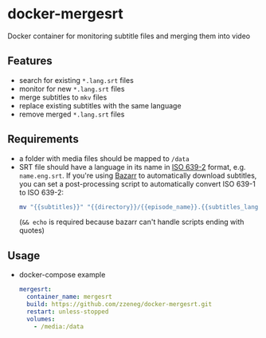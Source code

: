 # docker-mergesrt
Docker container for monitoring subtitle files and merging them into video

## Features
- search for existing `*.lang.srt` files
- monitor for new `*.lang.srt` files
- merge subtitles to `mkv` files
- replace existing subtitles with the same language
- remove merged `*.lang.srt` files

## Requirements
- a folder with media files should be mapped to `/data`
- SRT file should have a language in its name in [ISO 639-2](https://en.wikipedia.org/wiki/List_of_ISO_639-2_codes) format, e.g. `name.eng.srt`. If you're using [Bazarr](https://www.bazarr.media/) to automatically download subtitles, you can set a post-processing script to automatically convert ISO 639-1 to ISO 639-2:
  ```bash
  mv "{{subtitles}}" "{{directory}}/{{episode_name}}.{{subtitles_language_code3}}.srt" && echo
  ```
  (`&& echo` is required because bazarr can't handle scripts ending with quotes)

## Usage
- docker-compose example
  ```yaml
  mergesrt:
    container_name: mergesrt
    build: https://github.com/zzeneg/docker-mergesrt.git 
    restart: unless-stopped
    volumes:
      - /media:/data
  ```